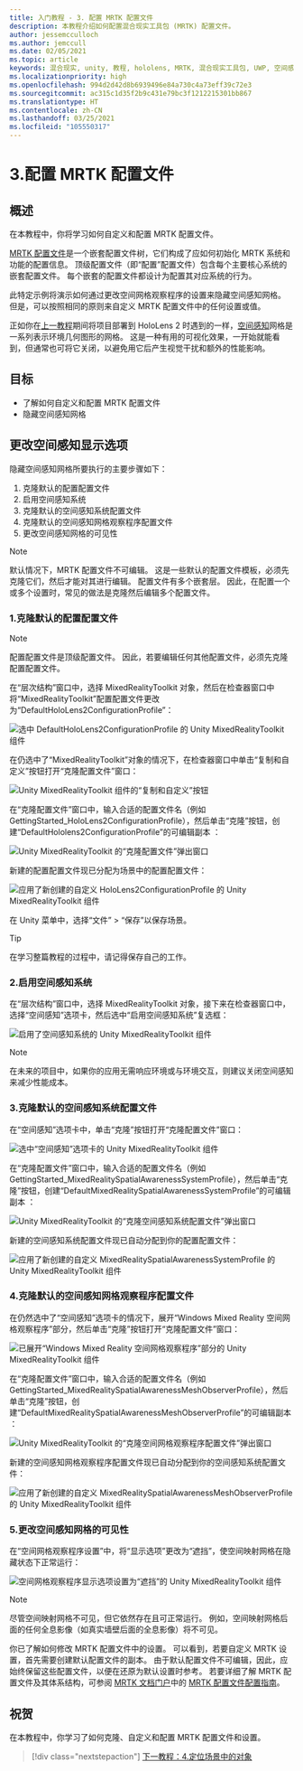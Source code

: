 ```yaml
---
title: 入门教程 - 3. 配置 MRTK 配置文件
description: 本教程介绍如何配置混合现实工具包 (MRTK) 配置文件。
author: jessemcculloch
ms.author: jemccull
ms.date: 02/05/2021
ms.topic: article
keywords: 混合现实, unity, 教程, hololens, MRTK, 混合现实工具包, UWP, 空间感知
ms.localizationpriority: high
ms.openlocfilehash: 994d2d42d8b6939496e84a730c4a73eff39c72e3
ms.sourcegitcommit: ac315c1d35f2b9c431e79bc3f1212215301bb867
ms.translationtype: HT
ms.contentlocale: zh-CN
ms.lasthandoff: 03/25/2021
ms.locfileid: "105550317"
---
```

# <a name="3-configuring-the-mrtk-profiles"></a>3.配置 MRTK 配置文件

## <a name="overview"></a>概述

在本教程中，你将学习如何自定义和配置 MRTK 配置文件。

<a href="/windows/mixed-reality/mrtk-docs/features/profiles/profiles.md" target="_blank">MRTK 配置文件</a>是一个嵌套配置文件树，它们构成了应如何初始化 MRTK 系统和功能的配置信息。 顶级配置文件（即“配置”配置文件）包含每个主要核心系统的嵌套配置文件。 每个嵌套的配置文件都设计为配置其对应系统的行为。

此特定示例将演示如何通过更改空间网格观察程序的设置来隐藏空间感知网格。 但是，可以按照相同的原则来自定义 MRTK 配置文件中的任何设置或值。

正如你在[上一教程](mr-learning-base-02.md#congratulations)期间将项目部署到 HoloLens 2 时遇到的一样，<a href="/windows/mixed-reality/mrtk-docs/features/spatial-awareness/spatial-awareness-getting-started.md" target="_blank">空间感知</a>网格是一系列表示环境几何图形的网格。 这是一种有用的可视化效果，一开始就能看到，但通常也可将它关闭，以避免用它后产生视觉干扰和额外的性能影响。

## <a name="objectives"></a>目标

* 了解如何自定义和配置 MRTK 配置文件
* 隐藏空间感知网格

## <a name="changing-the-spatial-awareness-display-option"></a>更改空间感知显示选项

隐藏空间感知网格所要执行的主要步骤如下：

1. 克隆默认的配置配置文件
2. 启用空间感知系统
3. 克隆默认的空间感知系统配置文件
4. 克隆默认的空间感知网格观察程序配置文件
5. 更改空间感知网格的可见性

> [!NOTE]
> 默认情况下，MRTK 配置文件不可编辑。 这是一些默认的配置文件模板，必须先克隆它们，然后才能对其进行编辑。 配置文件有多个嵌套层。 因此，在配置一个或多个设置时，常见的做法是克隆然后编辑多个配置文件。

### <a name="1-clone-the-default-configuration-profile"></a>1.克隆默认的配置配置文件

> [!NOTE]
> 配置配置文件是顶级配置文件。 因此，若要编辑任何其他配置文件，必须先克隆配置配置文件。

在“层次结构”窗口中，选择 MixedRealityToolkit 对象，然后在检查器窗口中将“MixedRealityToolkit”配置配置文件更改为“DefaultHoloLens2ConfigurationProfile”：

![选中 DefaultHoloLens2ConfigurationProfile 的 Unity MixedRealityToolkit 组件](images/mr-learning-base/base-03-section1-step1-1.png)

在仍选中了“MixedRealityToolkit”对象的情况下，在检查器窗口中单击“复制和自定义”按钮打开“克隆配置文件”窗口： 

![Unity MixedRealityToolkit 组件的“复制和自定义”按钮](images/mr-learning-base/base-03-section1-step1-2.png)

在“克隆配置文件”窗口中，输入合适的配置文件名（例如 GettingStarted_HoloLens2ConfigurationProfile），然后单击“克隆”按钮，创建“DefaultHololens2ConfigurationProfile”的可编辑副本 ：

![Unity MixedRealityToolkit 的“克隆配置文件”弹出窗口](images/mr-learning-base/base-03-section1-step1-3.png)

新建的配置配置文件现已分配为场景中的配置配置文件：

![应用了新创建的自定义 HoloLens2ConfigurationProfile 的 Unity MixedRealityToolkit 组件](images/mr-learning-base/base-03-section1-step1-4.png)

在 Unity 菜单中，选择“文件” > “保存”以保存场景。 

> [!TIP]
> 在学习整篇教程的过程中，请记得保存自己的工作。

### <a name="2-enable-the-spatial-awareness-system"></a>2.启用空间感知系统

在“层次结构”窗口中，选择 MixedRealityToolkit 对象，接下来在检查器窗口中，选择“空间感知”选项卡，然后选中“启用空间感知系统”复选框：  

![启用了空间感知系统的 Unity MixedRealityToolkit 组件](images/mr-learning-base/base-03-section1-step2-1.png)

> [!NOTE]
> 在未来的项目中，如果你的应用无需响应环境或与环境交互，则建议关闭空间感知来减少性能成本。

### <a name="3-clone-the-default-spatial-awareness-system-profile"></a>3.克隆默认的空间感知系统配置文件

在“空间感知”选项卡中，单击“克隆”按钮打开“克隆配置文件”窗口： 

![选中“空间感知”选项卡的 Unity MixedRealityToolkit 组件](images/mr-learning-base/base-03-section1-step3-1.png)

在“克隆配置文件”窗口中，输入合适的配置文件名（例如 GettingStarted_MixedRealitySpatialAwarenessSystemProfile），然后单击“克隆”按钮，创建“DefaultMixedRealitySpatialAwarenessSystemProfile”的可编辑副本 ：

![Unity MixedRealityToolkit 的“克隆空间感知系统配置文件”弹出窗口](images/mr-learning-base/base-03-section1-step3-2.png)

新建的空间感知系统配置文件现已自动分配到你的配置配置文件：

![应用了新创建的自定义 MixedRealitySpatialAwarenessSystemProfile 的 Unity MixedRealityToolkit 组件](images/mr-learning-base/base-03-section1-step3-3.png)

### <a name="4-clone-the-default-spatial-awareness-mesh-observer-profile"></a>4.克隆默认的空间感知网格观察程序配置文件

在仍然选中了“空间感知”选项卡的情况下，展开“Windows Mixed Reality 空间网格观察程序”部分，然后单击“克隆”按钮打开“克隆配置文件”窗口：  

![已展开“Windows Mixed Reality 空间网格观察程序”部分的 Unity MixedRealityToolkit 组件](images/mr-learning-base/base-03-section1-step4-1.png)

在“克隆配置文件”窗口中，输入合适的配置文件名（例如 GettingStarted_MixedRealitySpatialAwarenessMeshObserverProfile），然后单击“克隆”按钮，创建“DefaultMixedRealitySpatialAwarenessMeshObserverProfile”的可编辑副本 ：

![Unity MixedRealityToolkit 的“克隆空间网格观察程序配置文件”弹出窗口](images/mr-learning-base/base-03-section1-step4-2.png)

新建的空间感知网格观察程序配置文件现已自动分配到你的空间感知系统配置文件：

![应用了新创建的自定义 MixedRealitySpatialAwarenessMeshObserverProfile 的 Unity MixedRealityToolkit 组件](images/mr-learning-base/base-03-section1-step4-3.png)

### <a name="5-change-the-visibility-of-the-spatial-awareness-mesh"></a>5.更改空间感知网格的可见性

在“空间网格观察程序设置”中，将“显示选项”更改为“遮挡”，使空间映射网格在隐藏状态下正常运行：  

![空间网格观察程序显示选项设置为“遮挡”的 Unity MixedRealityToolkit 组件](images/mr-learning-base/base-03-section1-step5-1.png)

> [!NOTE]
> 尽管空间映射网格不可见，但它依然存在且可正常运行。 例如，空间映射网格后面的任何全息影像（如真实墙壁后面的全息影像）将不可见。

你已了解如何修改 MRTK 配置文件中的设置。 可以看到，若要自定义 MRTK 设置，首先需要创建默认配置文件的副本。 由于默认配置文件不可编辑，因此，应始终保留这些配置文件，以便在还原为默认设置时参考。 若要详细了解 MRTK 配置文件及其体系结构，可参阅 [MRTK 文档门户](https://docs.microsoft.com/windows/mixed-reality/mrtk-docs)中的 [MRTK 配置文件配置指南](https://docs.microsoft.com/windows/mixed-reality/mrtk-docs/configuration/mixed-reality-configuration-guide.md)。

## <a name="congratulations"></a>祝贺

在本教程中，你学习了如何克隆、自定义和配置 MRTK 配置文件和设置。

> [!div class="nextstepaction"]
> [下一教程：4.定位场景中的对象](mr-learning-base-04.md)